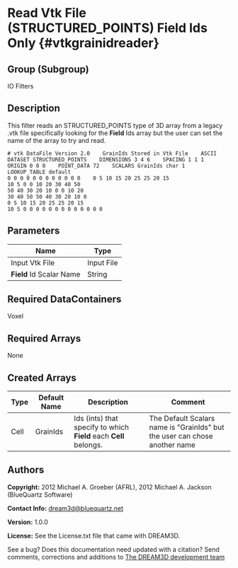 Read Vtk File (STRUCTURED_POINTS) Field Ids Only {#vtkgrainidreader}
======

## Group (Subgroup) ##
IO Filters

## Description ##

This filter reads an STRUCTURED_POINTS type of 3D array from a legacy .vtk file specifically looking for the **Field** Ids array but the user can set the name of the array to try and read.

    # vtk DataFile Version 2.0    GrainIds Stored in Vtk File    ASCII    DATASET STRUCTURED_POINTS    DIMENSIONS 3 4 6    SPACING 1 1 1    ORIGIN 0 0 0    POINT_DATA 72    SCALARS GrainIds char 1 
    LOOKUP_TABLE default 
    0 0 0 0 0 0 0 0 0 0 0 0    0 5 10 15 20 25 25 20 15
    10 5 0 0 10 20 30 40 50 
    50 40 30 20 10 0 0 10 20 
    30 40 50 50 40 30 20 10 0 
    0 5 10 15 20 25 25 20 15 
    10 5 0 0 0 0 0 0 0 0 0 0 0 0 0


## Parameters ##

| Name | Type |
|------|------|
| Input Vtk File | Input File |
| **Field** Id Scalar Name | String |

## Required DataContainers ##
Voxel

## Required Arrays ##
None


## Created Arrays ##

| Type | Default Name | Description | Comment |
|------|--------------|-------------|---------|
| Cell | GrainIds | Ids (ints) that specify to which **Field** each **Cell** belongs. | The Default Scalars name is "GrainIds" but the user can chose another name |



## Authors ##

**Copyright:** 2012 Michael A. Groeber (AFRL), 2012 Michael A. Jackson (BlueQuartz Software)

**Contact Info:** dream3d@bluequartz.net

**Version:** 1.0.0

**License:**  See the License.txt file that came with DREAM3D.




See a bug? Does this documentation need updated with a citation? Send comments, corrections and additions to [The DREAM3D development team](mailto:dream3d@bluequartz.net?subject=Documentation%20Correction)

